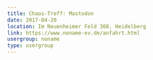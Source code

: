```yaml
---
title: Chaos-Treff: Mastodon
date: 2017-04-20
location: Im Neuenheimer Feld 368, Heidelberg
link: https://www.noname-ev.de/anfahrt.html
usergroup: noname
type: usergroup
---
```

